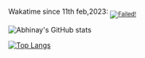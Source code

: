 Wakatime since 11th feb,2023: <sub><a href= "https://wakatime.com/@abhikatta"><img src="https://wakatime.com/badge/user/cd2cc322-d765-4a03-9291-05f1d282d21f.svg" alt="Failed!"></a></sub>
 
![Abhinay's GitHub stats](https://github-readme-stats.vercel.app/api?username=abhinay-katta&show_icons=true&theme=tokyonight)

[![Top Langs](https://github-readme-stats.vercel.app/api/top-langs/?username=abhinay-katta&hide=c%23&hide_progress=true)](https://github.com/abhinay-katta/github-readme-stats)
